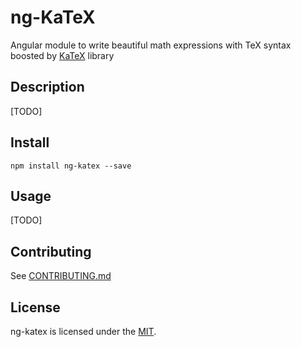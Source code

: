 # ng-KaTeX

Angular module to write beautiful math expressions with TeX syntax boosted by [KaTeX](https://github.com/Khan/KaTeX) library

## Description
[TODO]

## Install
```
npm install ng-katex --save
```

## Usage
[TODO]

## Contributing

See [CONTRIBUTING.md](CONTRIBUTING.md)

## License

ng-katex is licensed under the [MIT](LICENSE).

